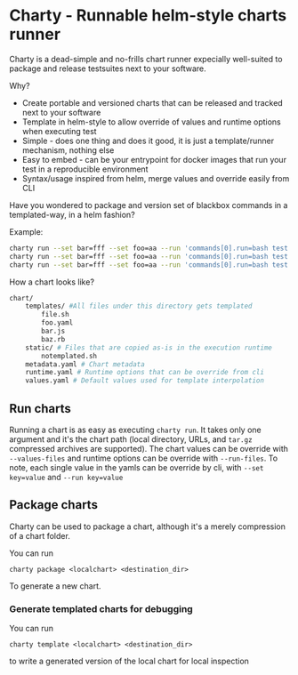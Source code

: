 # Charty - Runnable helm-style charts runner

Charty is a dead-simple and no-frills chart runner expecially well-suited to package and release testsuites next to your software.

Why? 
- Create portable and versioned charts that can be released and tracked next to your software
- Template in helm-style to allow override of values and runtime options when executing test
- Simple - does one thing and does it good, it is just a template/runner mechanism, nothing else
- Easy to embed - can be your entrypoint for docker images that run your test in a reproducible environment
- Syntax/usage inspired from helm, merge values and override easily from CLI

Have you wondered to package and version set of blackbox commands in a templated-way, in a helm fashion?

Example: 

```bash
charty run --set bar=fff --set foo=aa --run 'commands[0].run=bash test.sh' --run 'commands[0].name=clitest' test/fixture
charty run --set bar=fff --set foo=aa --run 'commands[0].run=bash test.sh' --run 'commands[0].name=clitest' https://...tgz
charty run --set bar=fff --set foo=aa --run 'commands[0].run=bash test.sh' --run 'commands[0].name=clitest' tests.tgz

```

How a chart looks like?

```bash
chart/
    templates/ #All files under this directory gets templated
        file.sh
        foo.yaml
        bar.js
        baz.rb
    static/ # Files that are copied as-is in the execution runtime
        notemplated.sh
    metadata.yaml # Chart metadata
    runtime.yaml # Runtime options that can be override from cli
    values.yaml # Default values used for template interpolation
```

## Run charts

Running a chart is as easy as executing `charty run`. It takes only one argument and it's the chart path (local directory, URLs, and `tar.gz` compressed archives are supported). The chart values can be override with ```--values-files``` and runtime options can be override with ```--run-files```. To note, each single value in the yamls can be override by cli, with ```--set key=value``` and ```--run key=value```

## Package charts

Charty can be used to package a chart, although it's a merely compression of a chart folder.

You can run 
```
charty package <localchart> <destination_dir>
```

To generate a new chart.

### Generate templated charts for debugging

You can run 
```
charty template <localchart> <destination_dir>
```

to write a generated version of the local chart for local inspection